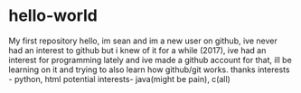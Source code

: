 # hello-world
My first repository
hello, im sean and im a new user on github, ive never had an interest to github but i knew of it for a while (2017), ive had an interest for programming lately and ive made a github account for that, ill be learning on it and trying to also learn how github/git works. thanks
interests - python, html
potential interests- java(might be pain), c(all)
